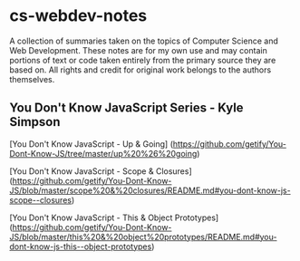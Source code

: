 # cs-webdev-notes #
A collection of summaries taken on the topics of Computer Science and Web
Development.  These notes are for my own use and may contain portions of
text or code taken entirely from the primary source they are based on.  All
 rights and credit for original work belongs to the authors themselves.

## You Don't Know JavaScript Series - Kyle Simpson ##
[You Don't Know JavaScript - Up & Going]
(https://github.com/getify/You-Dont-Know-JS/tree/master/up%20%26%20going)

[You Don't Know JavaScript - Scope & Closures]
(https://github.com/getify/You-Dont-Know-JS/blob/master/scope%20&%20closures/README.md#you-dont-know-js-scope--closures)

[You Don't Know JavaScript - This & Object Prototypes]
(https://github.com/getify/You-Dont-Know-JS/blob/master/this%20&%20object%20prototypes/README.md#you-dont-know-js-this--object-prototypes)
